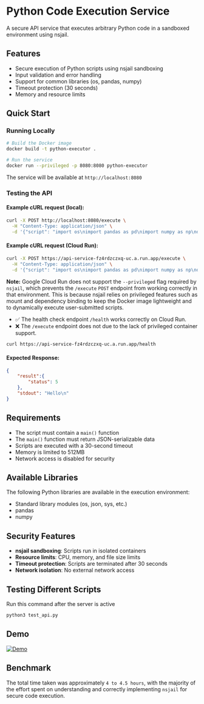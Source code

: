 # Python Code Execution Service

A secure API service that executes arbitrary Python code in a sandboxed environment using nsjail.

## Features

- Secure execution of Python scripts using nsjail sandboxing
- Input validation and error handling
- Support for common libraries (os, pandas, numpy)
- Timeout protection (30 seconds)
- Memory and resource limits

## Quick Start

### Running Locally

```bash
# Build the Docker image
docker build -t python-executor .

# Run the service
docker run --privileged -p 8080:8080 python-executor
```

The service will be available at `http://localhost:8080`

### Testing the API

#### Example cURL request (local):

```bash
curl -X POST http://localhost:8080/execute \
  -H "Content-Type: application/json" \
  -d '{"script": "import os\nimport pandas as pd\nimport numpy as np\ndef main():\n    print(\"Hello\")\n    a = 2\n    b = a + 3\n    return {\"status\": b}"}'
```

#### Example cURL request (Cloud Run):

```bash
curl -X POST https://api-service-fz4rdzczxq-uc.a.run.app/execute \
  -H "Content-Type: application/json" \
  -d '{"script": "import os\nimport pandas as pd\nimport numpy as np\ndef main():\n    print(\"hello\")\n    a = 2\n    b = a + 3\n    return {\"status\": b}"}'
```

**Note:** Google Cloud Run does not support the ``--privileged`` flag required by ``nsjail``, which prevents the ``/execute`` ``POST`` endpoint from working correctly in that environment. This is because nsjail relies on privileged features such as mount and dependency binding to keep the Docker image lightweight and to dynamically execute user-submitted scripts.
- ✅ The health check endpoint ``/health`` works correctly on Cloud Run.
- ❌ The ``/execute`` endpoint does not due to the lack of privileged container support.

```bash
curl https://api-service-fz4rdzczxq-uc.a.run.app/health     
```


#### Expected Response:

```json
{   
    "result":{
        "status": 5
    },
    "stdout": "Hello\n"
}
```

## Requirements

- The script must contain a `main()` function
- The `main()` function must return JSON-serializable data
- Scripts are executed with a 30-second timeout
- Memory is limited to 512MB
- Network access is disabled for security

## Available Libraries

The following Python libraries are available in the execution environment:
- Standard library modules (os, json, sys, etc.)
- pandas
- numpy

## Security Features

- **nsjail sandboxing**: Scripts run in isolated containers
- **Resource limits**: CPU, memory, and file size limits
- **Timeout protection**: Scripts are terminated after 30 seconds
- **Network isolation**: No external network access

## Testing Different Scripts

Run this command after the server is active

```bash
python3 test_api.py
```

## Demo
[![Demo](https://img.youtube.com/vi/1jhwrumuiPE/0.jpg)](https://youtu.be/1jhwrumuiPE)

## Benchmark 

The total time taken was approximately ``4 to 4.5 hours``, with the majority of the effort spent on understanding and correctly implementing ``nsjail`` for secure code execution.

